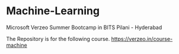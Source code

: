 # Machine-Learning
Microsoft Verzeo Summer Bootcamp in BITS Pilani - Hyderabad

The Repository is for the following course.
https://verzeo.in/course-machine
